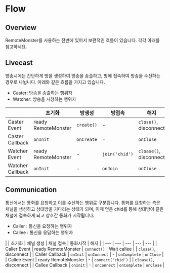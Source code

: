 # Flow

## Overview

RemoteMonster를 사용하는 전반에 있어서 보편적인 흐름이 있습니다. 각각 아래를 참고하세요.

## Livecast

방송시에는 간단하게 방을 생성하여 방송을 송출하고, 방에 접속하여 방송을 수신하는 경우로 나뉩니다. 아래와 같은 흐름을 가지고 있습니다.

* Caster: 방송을 송출하는 행위자
* Watcher: 방송을 시청하는 행위자

|  | 초기화 | 방생성 | 방접속 | 해지 |
| --- | --- | --- | --- | --- |
| Caster Event | ready RemoteMonster | `create()` | - | `close()`, disconnect  |
| Caster Callback | `onInit` | `onCreate` | - | `onClose` |
| Watcher Event | ready RemoteMonster | - | `join('chid')` | `cloase()`, disconnect |
| Watcher Callback | `onInit` | - | `onJoin` | `onClose` |

## Communication

통신에서는 통화를 요청하고 이를 수신하는 행위로 구분됩니다. 통화를 요청하는 측은 채널을 생성하고 상대방을 기다리는 상태가 되며, 이때 얻은 chid를 통해 상대방이 같은 채널에 접속하게 되고 상호간 통화가 시작됩니다.

* Caller : 통신을 요청하는 행위자
* Callee : 통신을 응답하는 행위자

|  | 초기화 | 채널 생성 | 채널 접속 | 통화시작 | 해지 |
| --- | --- | --- | --- | --- |
| Caller Event | ready RemoteMonster | `connect()` | Wait callee |  | `close()`, disconnect  |
| Caller Callback | `onInit` | `onConnect` | - | `onComplete` | `onClose` |
| Callee Event | ready RemoteMonster | - | `connect('chid')` |  | `cloase()`, disconnect |
| Callee Callback | `onInit` | - | `onConnect` | `onComplete` | `onClose` |

